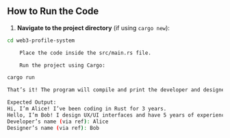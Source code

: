 ## How to Run the Code

1. **Navigate to the project directory** (if using `cargo new`):
```bash
cd web3-profile-system

    Place the code inside the src/main.rs file.

    Run the project using Cargo:

cargo run

That’s it! The program will compile and print the developer and designer introductions, plus their names using reference return with lifetimes.

Expected Output:
Hi, I’m Alice! I’ve been coding in Rust for 3 years.
Hello, I’m Bob! I design UX/UI interfaces and have 5 years of experience.
Developer’s name (via ref): Alice
Designer’s name (via ref): Bob

